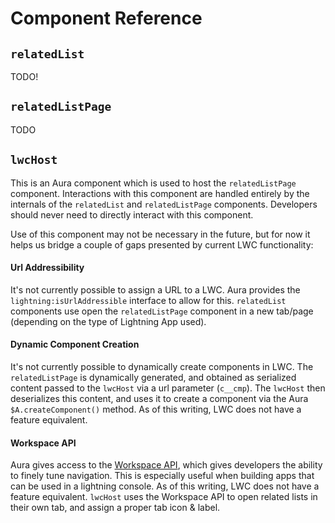 # Component Reference


## `relatedList` 
TODO!

## `relatedListPage`
TODO

## `lwcHost`
This is an Aura component which is used to host the `relatedListPage` component. Interactions with this component are handled entirely by the internals of the `relatedList` and `relatedListPage` components. Developers should never need to directly interact with this component. 

Use of this component may not be necessary in the future, but for now it helps us bridge a couple of gaps presented by current LWC functionality:

#### **Url Addressibility**
It's not currently possible to assign a URL to a LWC. Aura provides the `lightning:isUrlAddressible` interface to allow for this. `relatedList` components use open the `relatedListPage` component in a new tab/page (depending on the type of Lightning App used). 

#### **Dynamic Component Creation**
It's not currently possible to dynamically create components in LWC. The `relatedListPage` is dynamically generated, and obtained as serialized content passed to the `lwcHost` via a url parameter (`c__cmp`). The `lwcHost` then deserializes this content, and uses it to create a component via the Aura `$A.createComponent()` method. As of this writing, LWC does not have a feature equivalent.

#### **Workspace API**
Aura gives access to the [Workspace API](https://developer.salesforce.com/docs/component-library/bundle/lightning:workspaceAPI/documentation), which gives developers the ability to finely tune navigation. This is especially useful when building apps that can be used in a lightning console. As of this writing, LWC does not have a feature equivalent. `lwcHost` uses the Workspace API to open related lists in their own tab, and assign a proper tab icon & label. 